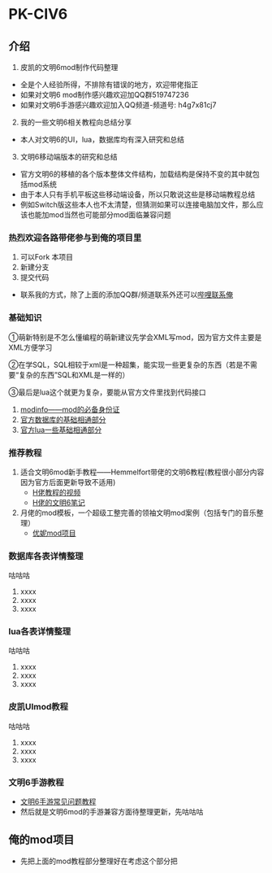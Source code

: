 # PK-CIV6

## 介绍
1. 皮凯的文明6mod制作代码整理
- 全是个人经验所得，不排除有错误的地方，欢迎带佬指正
- 如果对文明6 mod制作感兴趣欢迎加QQ群519747236
- 如果对文明6手游感兴趣欢迎加入QQ频道-频道号: h4g7x81cj7
2. 我的一些文明6相关教程向总结分享
- 本人对文明6的UI，lua，数据库均有深入研究和总结
3. 文明6移动端版本的研究和总结
- 官方文明6的移植的各个版本整体文件结构，加载结构是保持不变的其中就包括mod系统
- 由于本人只有手机平板这些移动端设备，所以只敢说这些是移动端教程总结
- 例如Switch版这些本人也不太清楚，但猜测如果可以连接电脑加文件，那么应该也能加mod当然也可能部分mod面临兼容问题

### 热烈欢迎各路带佬参与到俺的项目里
1. 可以Fork 本项目
2. 新建分支
3. 提交代码
- 联系我的方式，除了上面的添加QQ群/频道联系外还可以[哔哩联系俺](https://space.bilibili.com/1440305287)
### 基础知识

①萌新特别是不怎么懂编程的萌新建议先学会XML写mod，因为官方文件主要是XML方便学习

②在学SQL，SQL相较于xml是一种超集，能实现一些更复杂的东西（若是不需要“复杂的东西”SQL和XML是一样的）

③最后是lua这个就更为复杂，要能从官方文件里找到代码接口

1.  [modinfo——mod的必备身份证](基础知识/modinfo—mod的文件加载.md)
2.  [官方数据库的基础相通部分](基础知识/官方Date基础共通.md)
3.  [官方lua一些基础相通部分](基础知识/lua基础共通.md)

### 推荐教程

1.  适合文明6mod新手教程——Hemmelfort带佬的文明6教程(教程很小部分内容因为官方后面更新导致不适用)
	- [H佬教程的视频](https://space.bilibili.com/28399130)
	- [H佬的文明6笔记](https://gitee.com/Hemmelfort/Civ6ModdingNotes)
2.  月佬的mod模板，一个超级工整完善的领袖文明mod案例（包括专门的音乐整理）
	- [优妮mod项目](https://github.com/dwughjsd/LandsolYuni_civ6mod)

### 数据库各表详情整理
咕咕咕
1.  xxxx
2.  xxxx
3.  xxxx

### lua各表详情整理
咕咕咕
1.  xxxx
2.  xxxx
3.  xxxx

### 皮凯UImod教程
咕咕咕
1.  xxxx
2.  xxxx
3.  xxxx

### 文明6手游教程

- [文明6手游常见问题教程](https://docs.qq.com/sheet/DSnFtZU5JYUtHQm5S)
- 然后就是文明6mod的手游兼容方面待整理更新，先咕咕咕

## 俺的mod项目
- 先把上面的mod教程部分整理好在考虑这个部分把

